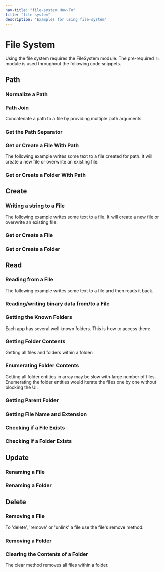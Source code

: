 ```yaml
---
nav-title: "file-system How-To"
title: "file-system"
description: "Examples for using file-system"
---
```

# File System
Using the file system requires the FileSystem module.
<snippet id='file-system-require'/>
The pre-required `fs` module is used throughout the following code snippets.
## Path
### Normalize a Path
<snippet id='file-system-normalize'/>

### Path Join
Concatenate a path to a file by providing multiple path arguments.
<snippet id='file-system-multiple-args'/>

### Get the Path Separator
<snippet id='file-system-separator'/>

### Get or Create a File With Path
The following example writes some text to a file created for path.
It will create a new file or overwrite an existing file.
<snippet id='file-system-create'/>

### Get or Create a Folder With Path
<snippet id='file-system-create-folder'/>

## Create
### Writing a string to a File
The following example writes some text to a file.
It will create a new file or overwrite an existing file.
<snippet id='file-system-write-string'/>

### Get or Create a File
<snippet id='file-system-create-file'/>

### Get or Create a Folder
<snippet id='file-system-get-folder'/>

## Read
### Reading from a File
The following example writes some text to a file and then reads it back.
<snippet id='file-system-example-text'/>

### Reading/writing binary data from/to a File
<snippet id='file-system-read-binary'/>

### Getting the Known Folders
Each app has several well known folders. This is how to access them:
<snippet id='file-system-known-folders'/>

### Getting Folder Contents
Getting all files and folders within a folder:
<snippet id='file-system-folders-content'/>

### Enumerating Folder Contents
Getting all folder entities in array may be slow with large number of files.
Enumerating the folder entities would iterate the files one by one without blocking the UI.
<snippet id='file-system-enum-content'/>

### Getting Parent Folder
<snippet id='file-system-parent'/>

### Getting File Name and Extension
<snippet id='file-system-extension'/>

### Checking if a File Exists
<snippet id='file-system-fileexists'/>

### Checking if a Folder Exists
<snippet id='file-system-folderexists'/>

## Update
### Renaming a File
<snippet id='file-system-renaming'/>

### Renaming a Folder
<snippet id='file-system-renaming-folder'/>

## Delete
### Removing a File
To 'delete', 'remove' or 'unlink' a file use the file's remove method:
<snippet id='file-system-remove-file'/>

### Removing a Folder
<snippet id='file-system-remove-folder'/>

### Clearing the Contents of a Folder
The clear method removes all files within a folder.
<snippet id='file-system-clear-folder'/>
